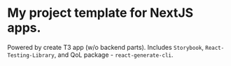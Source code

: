 # My project template for NextJS apps. 
Powered by create T3 app (w/o backend parts).
Includes `Storybook`, `React-Testing-Library`, and QoL package - `react-generate-cli`. 
